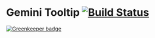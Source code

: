# Gemini Tooltip [![Build Status](https://travis-ci.org/carpages/gemini-tooltip.svg?branch=master)](https://travis-ci.org/carpages/gemini-tooltip)

[![Greenkeeper badge](https://badges.greenkeeper.io/carpages/gemini-tooltip.svg)](https://greenkeeper.io/)
